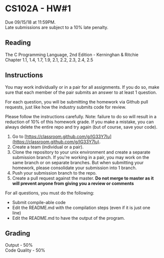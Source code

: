 # CS102A - HW#1

Due 09/15/18 at 11:59PM.  
Late submissions are subject to a 10% late penalty.

## Reading
The C Programming Language, 2nd Edition - Kerninghan & Ritchie  
Chapter 1.1, 1.4, 1.7, 1.9, 2.1, 2.2, 2.3, 2.4, 2.5

## Instructions

You may work individually or in a pair for all assignments. If you do so, make sure that each member of the pair submits an answer to at least 1 question.

For each question, you will be submitting the homework via Github pull requests, just like how the industry submits code for review. 

Please follow the instructions carefully. Note: failure to do so will result in a reduction of 10% of this homework grade. If you make a mistake, you can always delete the entire repo and try again (but of course, save your code).  
1. Go to [https://classroom.github.com/g/IG33Y7Iu](https://classroom.github.com/g/IG33Y7Iu).  
2. Create a team (individual or a pair).  
3. Clone the repository to your unix environment and create a separate submission branch. If you're working in a pair, you may work on the same branch or on separate branches. But when submitting your homework, please consolidate your submission into 1 branch.
4. Push your submission branch to the repo.
5. Create a pull request against the master. **Do not merge to master as it will prevent anyone from giving you a review or comments**

For all questions, you must do the following:
* Submit compile-able code
* Edit the README.md with the compilation steps (even if it is just one line)
* Edit the README.md to have the output of the program.

## Grading

Output - 50%  
Code Quality - 50%
